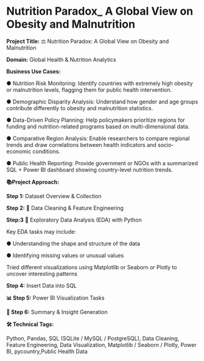 # Nutrition Paradox_ A Global View on Obesity and Malnutrition
**Project Title:** ⚖️ Nutrition Paradox: A Global View on Obesity and Malnutrition

**Domain:** Global Health & Nutrition Analytics

**Business Use Cases:**

● Nutrition Risk Monitoring: Identify countries with extremely high obesity or malnutrition levels, flagging them for public health intervention.

● Demographic Disparity Analysis: Understand how gender and age groups contribute differently to obesity and malnutrition statistics.

● Data-Driven Policy Planning: Help policymakers prioritize regions for funding and nutrition-related programs based on multi-dimensional data.

● Comparative Region Analysis: Enable researchers to compare regional trends and draw correlations between health indicators and socio-economic conditions.

● Public Health Reporting: Provide government or NGOs with a summarized SQL + Power BI dashboard showing country-level nutrition trends.

**📚Project Approach:**

**Step 1:** Dataset Overview & Collection

**Step 2:** 🧹 Data Cleaning & Feature Engineering


**Step:3** 🧮 Exploratory Data Analysis (EDA) with Python

Key EDA tasks may include:

● Understanding the shape and structure of the data

● Identifying missing values or unusual values

Tried different visualizations using Matplotlib or Seaborn or Plotly to uncover interesting patterns

**Step 4:** Insert Data into SQL

**📊 Step 5:** Power BI Visualization Tasks

**🧾 Step 6:** Summary & Insight Generation

**🛠 Technical Tags:**

Python, Pandas, SQL (SQLite / MySQL / PostgreSQL), Data Cleaning, Feature Engineering, Data Visualization, Matplotlib / Seaborn / Plotly, Power BI, pycountry,Public Health Data
